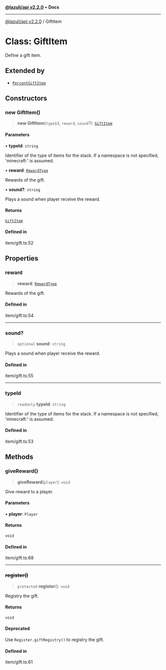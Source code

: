 [**@lazuli/api v2.2.0**](../README.md) • **Docs**

***

[@lazuli/api v2.2.0](../globals.md) / GiftItem

# Class: GiftItem

Define a gift item.

## Extended by

- [`PercentGiftItem`](PercentGiftItem.md)

## Constructors

### new GiftItem()

> **new GiftItem**(`typeId`, `reward`, `sound`?): [`GiftItem`](GiftItem.md)

#### Parameters

• **typeId**: `string`

Identifier of the type of items for the stack. If a namespace is not specified, 'minecraft:' is assumed.

• **reward**: [`RewardType`](../interfaces/RewardType.md)

Rewards of the gift.

• **sound?**: `string`

Plays a sound when player receive the reward.

#### Returns

[`GiftItem`](GiftItem.md)

#### Defined in

item/gift.ts:52

## Properties

### reward

> **reward**: [`RewardType`](../interfaces/RewardType.md)

Rewards of the gift.

#### Defined in

item/gift.ts:54

***

### sound?

> `optional` **sound**: `string`

Plays a sound when player receive the reward.

#### Defined in

item/gift.ts:55

***

### typeId

> `readonly` **typeId**: `string`

Identifier of the type of items for the stack. If a namespace is not specified, 'minecraft:' is assumed.

#### Defined in

item/gift.ts:53

## Methods

### giveReward()

> **giveReward**(`player`): `void`

Give reward to a player.

#### Parameters

• **player**: `Player`

#### Returns

`void`

#### Defined in

item/gift.ts:68

***

### ~~register()~~

> `protected` **register**(): `void`

Registry the gift.

#### Returns

`void`

#### Deprecated

Use `Register.giftRegistry()` to registry the gift.

#### Defined in

item/gift.ts:61
